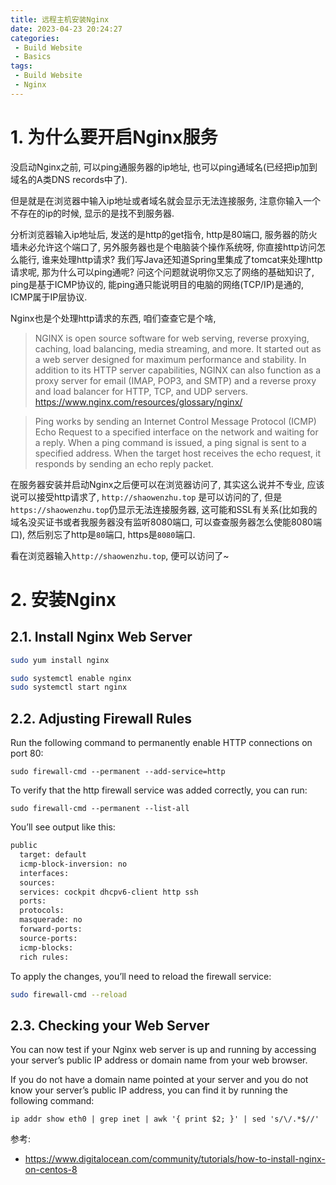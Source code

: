 ```yaml
---
title: 远程主机安装Nginx
date: 2023-04-23 20:24:27
categories:
 - Build Website
 - Basics
tags:
 - Build Website
 - Nginx
---
```


# 1. 为什么要开启Nginx服务

没启动Nginx之前, 可以ping通服务器的ip地址, 也可以ping通域名(已经把ip加到域名的A类DNS records中了). 

但是就是在浏览器中输入ip地址或者域名就会显示无法连接服务, 注意你输入一个不存在的ip的时候, 显示的是找不到服务器. 

分析浏览器输入ip地址后, 发送的是http的get指令, http是80端口, 服务器的防火墙未必允许这个端口了, 另外服务器也是个电脑装个操作系统呀, 你直接http访问怎么能行, 谁来处理http请求? 我们写Java还知道Spring里集成了tomcat来处理http请求呢, 那为什么可以ping通呢? 问这个问题就说明你又忘了网络的基础知识了, ping是基于ICMP协议的, 能ping通只能说明目的电脑的网络(TCP/IP)是通的, ICMP属于IP层协议. 

Nginx也是个处理http请求的东西, 咱们查查它是个啥,

> NGINX is open source software for web serving, reverse proxying, caching, load balancing, media streaming, and more. It started out as a web server designed for maximum performance and stability. In addition to its HTTP server capabilities, NGINX can also function as a proxy server for email (IMAP, POP3, and SMTP) and a reverse proxy and load balancer for HTTP, TCP, and UDP servers. https://www.nginx.com/resources/glossary/nginx/


> Ping works by sending an Internet Control Message Protocol (ICMP) Echo Request to a specified interface on the network and waiting for a reply. When a ping command is issued, a ping signal is sent to a specified address. When the target host receives the echo request, it responds by sending an echo reply packet.

在服务器安装并启动Nginx之后便可以在浏览器访问了, 其实这么说并不专业, 应该说可以接受http请求了, `http://shaowenzhu.top` 是可以访问的了, 但是`https://shaowenzhu.top`仍显示无法连接服务器, 这可能和SSL有关系(比如我的域名没买证书或者我服务器没有监听8080端口, 可以查查服务器怎么使能8080端口), 然后别忘了http是`80`端口, https是`8080`端口. 

看在浏览器输入`http://shaowenzhu.top`, 便可以访问了~

# 2. 安装Nginx

## 2.1. Install Nginx Web Server

```zsh
sudo yum install nginx

sudo systemctl enable nginx
sudo systemctl start nginx
```

## 2.2. Adjusting Firewall Rules

Run the following command to permanently enable HTTP connections on port 80:

```shell
sudo firewall-cmd --permanent --add-service=http
```

To verify that the http firewall service was added correctly, you can run:

```shell
sudo firewall-cmd --permanent --list-all
```

You’ll see output like this:

```zsh
public
  target: default
  icmp-block-inversion: no
  interfaces: 
  sources: 
  services: cockpit dhcpv6-client http ssh
  ports: 
  protocols: 
  masquerade: no
  forward-ports: 
  source-ports: 
  icmp-blocks: 
  rich rules: 
```

To apply the changes, you’ll need to reload the firewall service:

```zsh
sudo firewall-cmd --reload
```

## 2.3. Checking your Web Server

You can now test if your Nginx web server is up and running by accessing your server’s public IP address or domain name from your web browser.

If you do not have a domain name pointed at your server and you do not know your server’s public IP address, you can find it by running the following command:

```
ip addr show eth0 | grep inet | awk '{ print $2; }' | sed 's/\/.*$//'
```

参考:

- https://www.digitalocean.com/community/tutorials/how-to-install-nginx-on-centos-8
